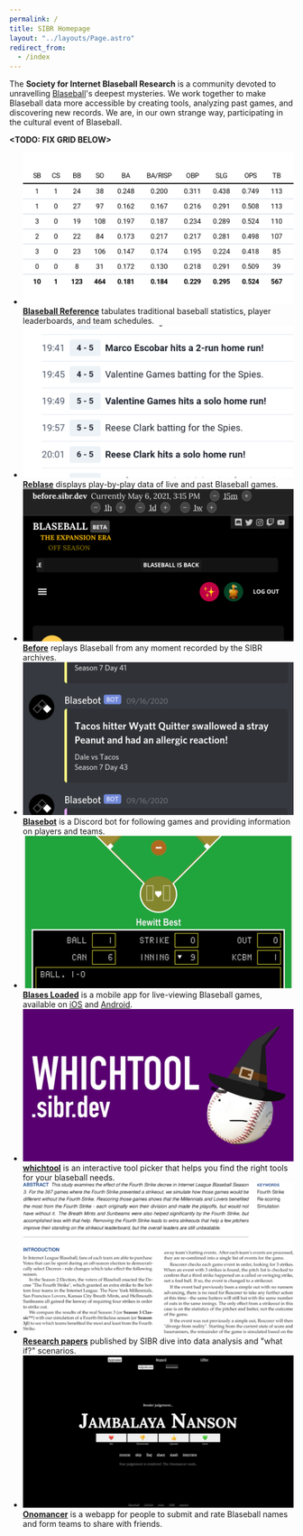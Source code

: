 ```yaml
---
permalink: /
title: SIBR Homepage
layout: "../layouts/Page.astro"
redirect_from:
  - /index
---
```


<span class="mission">The **Society for Internet Blaseball Research** is a community devoted to unravelling [Blaseball](https://www.blaseball.com)'s deepest mysteries. We work together to make Blaseball data more accessible by creating tools, analyzing past games, and discovering new records. We are, in our own strange way, participating in the cultural event of Blaseball.</span>

**<TODO: FIX GRID BELOW>**

* [![](/assets/reference.png)][reference]
  [**Blaseball Reference**][reference] tabulates traditional baseball statistics, player leaderboards, and team schedules.
* [![](/assets/reblase.png)][reblase]
  [**Reblase**][reblase] displays play-by-play data of live and past Blaseball games.
* [![](/assets/before.png)][before]
  [**Before**][before] replays Blaseball from any moment recorded by the SIBR archives.
* [![](/assets/blasebot.png)][blasebot]
  [**Blasebot**][blasebot] is a Discord bot for following games and providing information on players and teams.
* [![](/assets/blases-loaded.png)][blases-loaded]
  [**Blases Loaded**][blases-loaded] is a mobile app for live-viewing Blaseball games, available on [iOS](https://apps.apple.com/us/app/id1529695719) and [Android](https://play.google.com/store/apps/details?id=com.raccoonfink.blobile).
* [![](/assets/whichtool.png)][whichtool]
  [**whichtool**][whichtool] is an interactive tool picker that helps you find the right tools for your blaseball needs.
* [![](/assets/research.png)][research]
  [**Research papers**][research] published by SIBR dive into data analysis and "what if?" scenarios.
* [![](/assets/onomancer.png)][onomancer]
  [**Onomancer**][onomancer] is a webapp for people to submit and rate Blaseball names and form teams to share with friends.
</section>

[reference]: https://blaseball-reference.com
[reblase]: https://reblase.sibr.dev
[before]: https://before.sibr.dev
[blasebot]: https://github.com/BeeFox-sys/blasebot
[blases-loaded]: https://github.com/RangerRick/blobile
[research]: https://research.blaseball-reference.com
[onomancer]: https://onomancer.sibr.dev
[whichtool]: https://whichtool.sibr.dev/

<style>

  

</style>